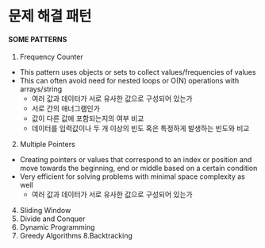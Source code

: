 # 문제 해결 패턴

#### SOME PATTERNS
1. Frequency Counter
- This pattern uses objects or sets to collect values/frequencies of values
- This can often avoid need for nested loops or O(N) operations with arrays/string
  - 여러 값과 데이터가 서로 유사한 값으로 구성되어 있는가
  - 서로 간의 애너그램인가
  - 값이 다른 값에 포함되는지의 여부 비교
  - 데이터를 입력값이나 두 개 이상의 빈도 혹은 특정하게 발생하는 빈도와 비교

2. Multiple Pointers 
- Creating pointers or values that correspond to an index or position and move towards the beginning, end or middle based on a certain condition
- Very efficient for solving problems with minimal space complexity as well
  - 여러 값과 데이터가 서로 유사한 값으로 구성되어 있는가

4. Sliding Window
5. Divide and Conquer
6. Dynamic Programming
7. Greedy Algorithms
8.Backtracking
